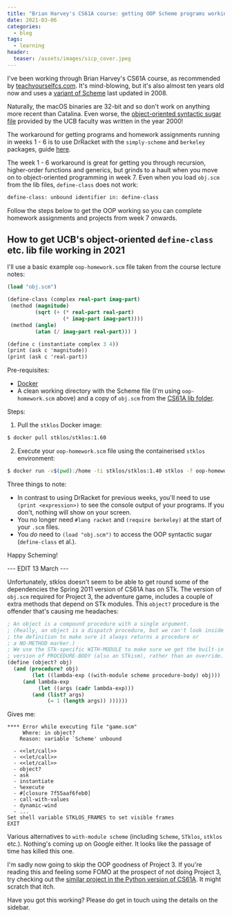 ```yaml
---
title: "Brian Harvey's CS61A course: getting OOP Scheme programs working in 2021"
date: 2021-03-06
categories:
  - blog
tags:
  - learning
header:
  teaser: /assets/images/sicp_cover.jpeg
---
```


I've been working through Brian Harvey's CS61A course, as recommended by [teachyourselfcs.com](teachyourselfcs.com). It's mind-blowing, but it's also almost ten years old now and uses a [variant of Scheme](https://people.eecs.berkeley.edu/~bh/61a-pages/Scheme/) last updated in 2008.

Naturally, the macOS binaries are 32-bit and so don't work on anything more recent than Catalina. Even worse, the [object-oriented syntactic sugar file](https://inst.eecs.berkeley.edu/~cs61a/sp09/library/obj.scm) provided by the UCB faculty was written in the year 2000!

The workaround for getting programs and homework assignments running in weeks 1 - 6 is to use DrRacket with the `simply-scheme` and `berkeley` packages, guide [here](https://github.com/theurere/berkeley_cs61a_spring-2011_archive#getting-started).

The week 1 - 6 workaround is great for getting you through recursion, higher-order functions and generics, but grinds to a hault when you move on to object-oriented programming in week 7. Even when you load `obj.scm` from the lib files, `define-class` does not work:

```scheme
define-class: unbound identifier in: define-class
```

Follow the steps below to get the OOP working so you can complete homework assignments and projects from week 7 onwards.

## How to get UCB's object-oriented `define-class` etc. lib file working in 2021

I'll use a basic example `oop-homework.scm` file taken from the course lecture notes:

```scheme
(load "obj.scm")

(define-class (complex real-part imag-part)
 (method (magnitude)
         (sqrt (+ (* real-part real-part)
                  (* imag-part imag-part))))
 (method (angle)
         (atan (/ imag-part real-part))) )

(define c (instantiate complex 3 4))
(print (ask c 'magnitude))
(print (ask c 'real-part))
```

Pre-requisites:

- [Docker](www.docker.com)
- A clean working directory with the Scheme file (I'm using `oop-homework.scm` above) and a copy of `obj.scm` from the [CS61A lib folder](https://inst.eecs.berkeley.edu/~cs61a/sp09/library/obj.scm).

Steps:

1.  Pull the `stklos` Docker image:

```bash
$ docker pull stklos/stklos:1.60
```

2.  Execute your `oop-homework.scm` file using the containerised `stklos` environment:

```bash
$ docker run -v$(pwd):/home -ti stklos/stklos:1.40 stklos -f oop-homework.scm
```

Three things to note:

- In contrast to using DrRacket for previous weeks, you'll need to use `(print <expression>)` to see the console output of your programs. If you don't, nothing will show on your screen.
- You no longer need `#lang racket` and `(require berkeley)` at the start of your `.scm` files.
- You _do_ need to `(load "obj.scm")` to access the OOP syntactic sugar (`define-class` et al.).

Happy Scheming!

--- EDIT 13 March ---

Unfortunately, stklos doesn't seem to be able to get round some of the dependencies the Spring 2011 version of CS61A has on STk. The version of `obj.scm` required for Project 3, the adventure game, includes a couple of extra methods that depend on STk modules. This `object?` procedure is the offender that's causing me headaches:

```scheme
; An object is a compound procedure with a single argument.
; (Really, an object is a dispatch procedure, but we can't look inside
; the definition to make sure it always returns a procedure or
; a NO-METHOD marker.)
; We use the STk-specific WITH-MODULE to make sure we get the built-in
; version of PROCEDURE-BODY (also an STkism), rather than an override.
(define (object? obj)
  (and (procedure? obj)
        (let ((lambda-exp ((with-module scheme procedure-body) obj)))
	 (and lambda-exp
	      (let ((args (cadr lambda-exp)))
		(and (list? args)
		     (= 1 (length args)) ))))))
```

Gives me:

```
**** Error while executing file "game.scm"
	 Where: in object?
	Reason: variable `Scheme' unbound

  - <<let/call>>
  - <<let/call>>
  - <<let/call>>
  - object?
  - ask
  - instantiate
  - %execute
  - #[closure 7f55aaf6feb0]
  - call-with-values
  - dynamic-wind
  - ...
Set shell variable STKLOS_FRAMES to set visible frames
EXIT
```

Various alternatives to `with-module scheme` (including `Scheme`, `STklos`, `stklos` etc.). Nothing's coming up on Google either. It looks like the passage of time has killed this one.

I'm sadly now going to skip the OOP goodness of Project 3. If you're reading this and feeling some FOMO at the prospect of not doing Project 3, try checking out the [similar project in the Python version of CS61A](https://inst.eecs.berkeley.edu/~cs61a/fa15/lab/lab06/). It might scratch that itch.

Have you got this working? Please do get in touch using the details on the sidebar.
